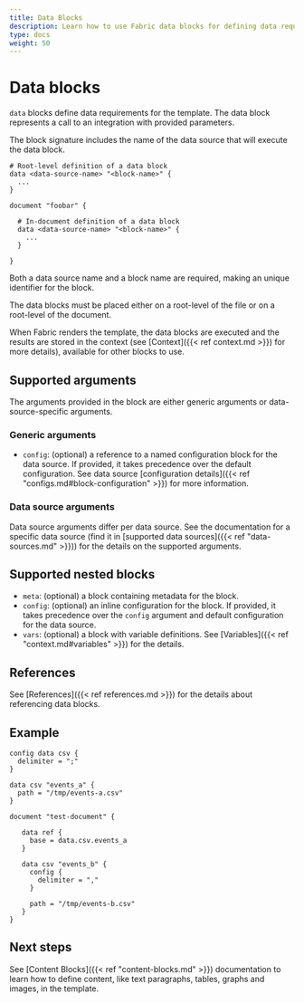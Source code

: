 ```yaml
---
title: Data Blocks
description: Learn how to use Fabric data blocks for defining data requirements for the templates.
type: docs
weight: 50
---
```

# Data blocks

`data` blocks define data requirements for the template. The data block represents a call to an
integration with provided parameters.

The block signature includes the name of the data source that will execute the data block.

```hcl
# Root-level definition of a data block
data <data-source-name> "<block-name>" {
  ...
}

document "foobar" {

  # In-document definition of a data block
  data <data-source-name> "<block-name>" {
    ...
  }

}
```

Both a data source name and a block name are required, making an unique identifier for the block.

The data blocks must be placed either on a root-level of the file or on a root-level of the
document.

When Fabric renders the template, the data blocks are executed and the results are stored in the
context (see [Context]({{< ref context.md >}}) for more details), available for other blocks to use.

## Supported arguments

The arguments provided in the block are either generic arguments or data-source-specific arguments.

### Generic arguments

- `config`: (optional) a reference to a named configuration block for the data source. If provided,
  it takes precedence over the default configuration. See data source [configuration details]({{<
  ref "configs.md#block-configuration" >}}) for more information.

### Data source arguments

Data source arguments differ per data source. See the documentation for a specific data source (find
it in [supported data sources]({{< ref "data-sources.md" >}})) for the details on the supported
arguments.

## Supported nested blocks

- `meta`: (optional) a block containing metadata for the block.
- `config`: (optional) an inline configuration for the block. If provided, it takes precedence over
  the `config` argument and default configuration for the data source.
- `vars`: (optional) a block with variable definitions. See [Variables]({{< ref
  "context.md#variables" >}}) for the details.

## References

See [References]({{< ref references.md >}}) for the details about referencing data blocks.

## Example

```hcl
config data csv {
  delimiter = ";"
}

data csv "events_a" {
  path = "/tmp/events-a.csv"
}

document "test-document" {

   data ref {
     base = data.csv.events_a
   }

   data csv "events_b" {
     config {
       delimiter = ","
     }

     path = "/tmp/events-b.csv"
   }
}
```

## Next steps

See [Content Blocks]({{< ref "content-blocks.md" >}}) documentation to learn how to define content, like text paragraphs, tables, graphs and images, in the template.
